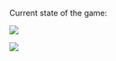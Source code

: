 Current state of the game:

[![](https://img.youtube.com/vi/DSGo6uqvkQ4/0.jpg)](https://www.youtube.com/watch?v=DSGo6uqvkQ4&feature=youtu.be)

[![](https://img.youtube.com/vi/DSGo6uqvkQ4/0.jpg)](https://www.youtube.com/watch?v=DSGo6uqvkQ4&feature=youtu.be)
